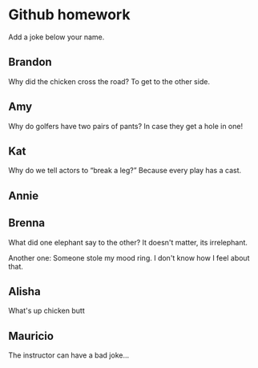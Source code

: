 ﻿# Github homework

Add a joke below your name.


## Brandon
Why did the chicken cross the road?
To get to the other side.

## Amy
Why do golfers have two pairs of pants?
In case they get a hole in one!

## Kat
Why do we tell actors to “break a leg?” Because every play has a cast.

## Annie

## Brenna
What did one elephant say to the other?
It doesn't matter, its irrelephant. 

Another one:
Someone stole my mood ring.
I don't know how I feel about that. 

## Alisha
What's up chicken butt

## Mauricio
The instructor can have a bad joke...

